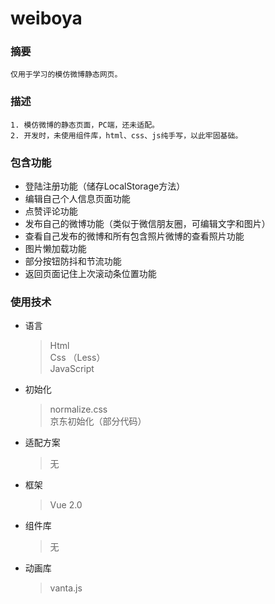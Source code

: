 # weiboya

### 摘要
```
仅用于学习的模仿微博静态网页。
```

### 描述
```
1. 模仿微博的静态页面，PC端，还未适配。
2. 开发时，未使用组件库，html、css、js纯手写，以此牢固基础。
```

### 包含功能
* 登陆注册功能（储存LocalStorage方法）
* 编辑自己个人信息页面功能
* 点赞评论功能
* 发布自己的微博功能（类似于微信朋友圈，可编辑文字和图片）
* 查看自己发布的微博和所有包含照片微博的查看照片功能
* 图片懒加载功能
* 部分按钮防抖和节流功能
* 返回页面记住上次滚动条位置功能

### 使用技术
* 语言
  > Html  
  > Css （Less）  
  > JavaScript
* 初始化
  > normalize.css  
  > 京东初始化（部分代码）
* 适配方案
  > 无
* 框架
  > Vue 2.0
* 组件库
  > 无
* 动画库
  > vanta.js
